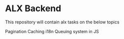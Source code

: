 # ALX Backend
This repository will contain alx tasks on the below topics

Pagination
Caching
i18n
Queuing system in JS
